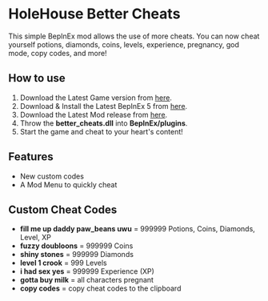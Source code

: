 # HoleHouse Better Cheats
This simple BepInEx mod allows the use of more cheats. You can now cheat yourself potions, diamonds, coins, levels, experience, pregnancy, god mode, copy codes, and more!

## How to use
1. Download the Latest Game version from [here](https://f95zone.to/threads/holehouse-v0-1-62-patreon-dotart.99037/).
2. Download & Install the Latest BepInEx 5 from [here](https://github.com/BepInEx/BepInEx/releases/latest).
3. Download the Latest Mod release from [here](https://github.com/Official-Husko/HoleHouse-Better-Cheats/releases/latest).
4. Throw the **better_cheats.dll** into **BepInEx/plugins**.
5. Start the game and cheat to your heart's content!


## Features
* New custom codes  
* A Mod Menu to quickly cheat  


## Custom Cheat Codes

* **fill me up daddy paw_beans uwu** = 999999 Potions, Coins, Diamonds, Level, XP  
* **fuzzy doubloons** = 999999 Coins  
* **shiny stones** = 999999 Diamonds  
* **level 1 crook** = 999 Levels  
* **i had sex yes** = 999999 Experience (XP)  
* **gotta buy milk** = all characters pregnant  
* **copy codes** = copy cheat codes to the clipboard  